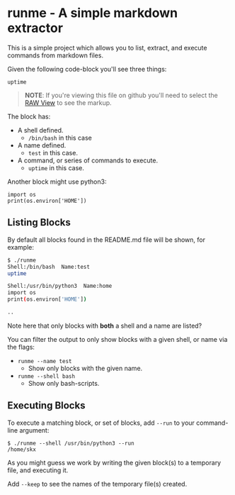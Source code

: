# runme - A simple markdown extractor

This is a simple project which allows you to list, extract, and execute commands from markdown files.

Given the following code-block you'll see three things:

```/bin/bash test
uptime
```

> **NOTE**: If you're viewing this file on github you'll need to select the [RAW View](https://raw.githubusercontent.com/skx/runme/master/README.md) to see the markup.

The block has:

* A shell defined.
   * `/bin/bash` in this case
* A name defined.
   * `test` in this case.
* A command, or series of commands to execute.
   * `uptime` in this case.

Another block might use python3:

```/usr/bin/python3 home
import os
print(os.environ['HOME'])
```



## Listing Blocks

By default all blocks found in the README.md file will be shown, for example:

```bash
$ ./runme
Shell:/bin/bash  Name:test
uptime

Shell:/usr/bin/python3  Name:home
import os
print(os.environ['HOME'])

..
```

Note here that only blocks with **both** a shell and a name are listed?

You can filter the output to only show blocks with a given shell, or name via the flags:

* `runme --name test`
  * Show only blocks with the given name.
* `runme --shell bash`
  * Show only bash-scripts.



## Executing Blocks

To execute a matching block, or set of blocks, add `--run` to your command-line argument:

```
$ ./runme --shell /usr/bin/python3 --run
/home/skx
```

As you might guess we work by writing the given block(s) to a temporary file, and executing it.

Add `--keep` to see the names of the temporary file(s) created.
